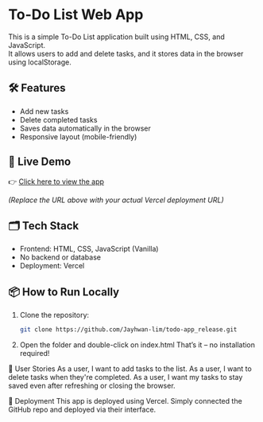 # To-Do List Web App

This is a simple To-Do List application built using HTML, CSS, and JavaScript.  
It allows users to add and delete tasks, and it stores data in the browser using localStorage.

## 🛠 Features

- Add new tasks
- Delete completed tasks
- Saves data automatically in the browser
- Responsive layout (mobile-friendly)
  
## 🔗 Live Demo

👉 [Click here to view the app](https://todo-app-release.vercel.app/)

*(Replace the URL above with your actual Vercel deployment URL)*

## 🗂 Tech Stack

- Frontend: HTML, CSS, JavaScript (Vanilla)
- No backend or database
- Deployment: Vercel

## 📦 How to Run Locally

1. Clone the repository:
   ```bash
   git clone https://github.com/Jayhwan-lim/todo-app_release.git

2. Open the folder and double-click on index.html
That’s it – no installation required!

📄 User Stories
As a user, I want to add tasks to the list.
As a user, I want to delete tasks when they're completed.
As a user, I want my tasks to stay saved even after refreshing or closing the browser.

🚀 Deployment
This app is deployed using Vercel.
Simply connected the GitHub repo and deployed via their interface.

